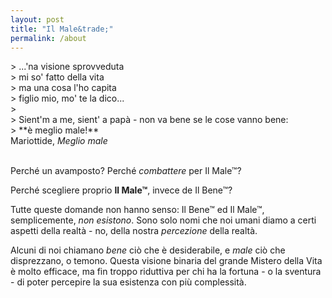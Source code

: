 ```yaml
---
layout: post
title: "Il Male&trade;"
permalink: /about
---
```


<link rel="stylesheet" type="text/css" href="../_pages/quote.css">
> ...'na visione sprovveduta <br>
> mi so' fatto della vita <br>
> ma una cosa l'ho capita <br>
> figlio mio, mo' te la dico... <br>
> <br>
> Sient'm a me, sient' a papà - non va bene se le cose vanno bene: <br>
> **è meglio male!**
<div class="author">Mariottide, <cite>Meglio male</cite> </div>
<br>

Perché un avamposto? Perché *combattere* per Il Male&trade;?

Perché scegliere proprio **Il Male&trade;**, invece de Il Bene&trade;?

Tutte queste domande non hanno senso: Il Bene&trade; ed Il Male&trade;, semplicemente, *non esistono*. Sono solo nomi che noi umani diamo a certi aspetti della realtà - no, della nostra *percezione* della realtà.

Alcuni di noi chiamano *bene* ciò che è desiderabile, e *male* ciò che disprezzano, o temono. Questa visione binaria del grande Mistero della Vita è molto efficace, ma fin troppo riduttiva per chi ha la fortuna - o la sventura - di poter percepire la sua esistenza con più complessità.

